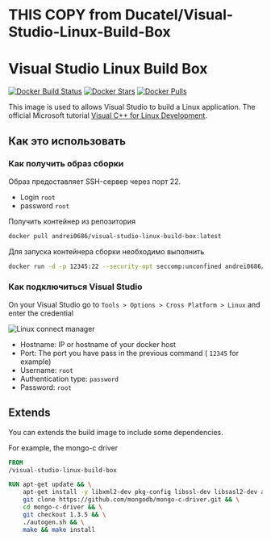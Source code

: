 # THIS COPY from Ducatel/Visual-Studio-Linux-Build-Box

# Visual Studio Linux Build Box

[![Docker Build Status](https://img.shields.io/docker/build/ducatel/visual-studio-linux-build-box.svg)](https://hub.docker.com/r/ducatel/visual-studio-linux-build-box/) 
[![Docker Stars](https://img.shields.io/docker/stars/ducatel/visual-studio-linux-build-box.svg)](https://hub.docker.com/r/ducatel/visual-studio-linux-build-box/)
[![Docker Pulls](https://img.shields.io/docker/pulls/ducatel/visual-studio-linux-build-box.svg)](https://hub.docker.com/r/ducatel/visual-studio-linux-build-box/)

This image is used to allows Visual Studio to build a Linux application.
The official Microsoft tutorial [Visual C++ for Linux Development](https://blogs.msdn.microsoft.com/vcblog/2016/03/30/visual-c-for-linux-development/).


## Как это использовать
 
 ### Как получить образ сборки

 Образ предоставляет SSH-сервер через порт 22.

* Login `root`
* password `root`

Получить контейнер из репозитория
```sh
docker pull andrei0686/visual-studio-linux-build-box:latest
 ```
 
Для запуска контейнера сборки необходимо выполнить
 ```sh
 docker run -d -p 12345:22 --security-opt seccomp:unconfined andrei0686/visual-studio-linux-build-box
 ```

### Как подключиться Visual Studio

On your Visual Studio go to `Tools > Options > Cross Platform > Linux` and enter the credential

![Linux connect manager](https://msdnshared.blob.core.windows.net/media/2016/03/Connect-to-Linux-first-connection.png)

* Hostname: IP or hostname of your docker host
* Port: The port you have pass in the previous command ( `12345` for example)
* Username: `root`
* Authentication type: `password`
* Password: `root`

## Extends

You can extends the build image to include some dependencies.

For example, the mongo-c driver

```Dockerfile
FROM 
/visual-studio-linux-build-box

RUN apt-get update && \
    apt-get install -y libxml2-dev pkg-config libssl-dev libsasl2-dev automake autoconf libtool && \
    git clone https://github.com/mongodb/mongo-c-driver.git && \
    cd mongo-c-driver && \
    git checkout 1.3.5 && \
    ./autogen.sh && \
    make && make install
```
